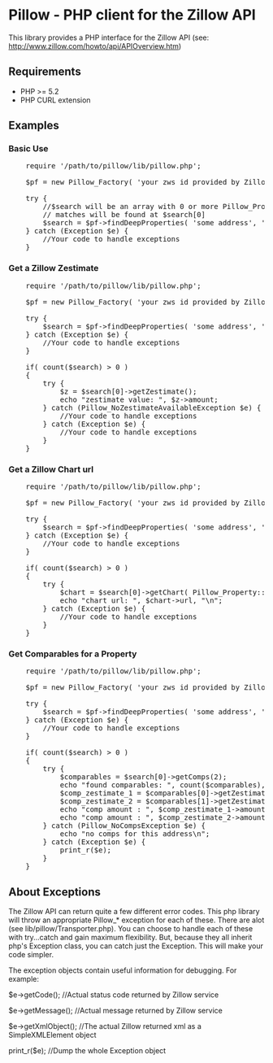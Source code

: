 # Pillow - PHP client for the Zillow API

This library provides a PHP interface for the Zillow API
(see: http://www.zillow.com/howto/api/APIOverview.htm)

## Requirements

* PHP >= 5.2
* PHP CURL extension

## Examples

### Basic Use
<pre>
    require '/path/to/pillow/lib/pillow.php';

    $pf = new Pillow_Factory( 'your zws id provided by Zillow' );

    try {
        //$search will be an array with 0 or more Pillow_Property objects. Exact
        // matches will be found at $search[0]
        $search = $pf->findDeepProperties( 'some address', 'city state or zip' );
    } catch (Exception $e) {
        //Your code to handle exceptions
    }
</pre>

### Get a Zillow Zestimate
<pre>
    require '/path/to/pillow/lib/pillow.php';

    $pf = new Pillow_Factory( 'your zws id provided by Zillow' );

    try {
        $search = $pf->findDeepProperties( 'some address', 'city state or zip' );
    } catch (Exception $e) {
        //Your code to handle exceptions
    }

    if( count($search) > 0 )
    {
        try {
            $z = $search[0]->getZestimate();
            echo "zestimate value: ", $z->amount;
        } catch (Pillow_NoZestimateAvailableException $e) {
            //Your code to handle exceptions
        } catch (Exception $e) {
            //Your code to handle exceptions
        }
    }
</pre>

### Get a Zillow Chart url
<pre>
    require '/path/to/pillow/lib/pillow.php';

    $pf = new Pillow_Factory( 'your zws id provided by Zillow' );

    try {
        $search = $pf->findDeepProperties( 'some address', 'city state or zip' );
    } catch (Exception $e) {
        //Your code to handle exceptions
    }

    if( count($search) > 0 )
    {
        try {
            $chart = $search[0]->getChart( Pillow_Property::CHART_UNIT_DOLLAR );
            echo "chart url: ", $chart->url, "\n";
        } catch (Exception $e) {
            //Your code to handle exceptions
        }
    }
</pre>

### Get Comparables for a Property
<pre>
    require '/path/to/pillow/lib/pillow.php';

    $pf = new Pillow_Factory( 'your zws id provided by Zillow' );

    try {
        $search = $pf->findDeepProperties( 'some address', 'city state or zip' );
    } catch (Exception $e) {
        //Your code to handle exceptions
    }

    if( count($search) > 0 )
    {
        try {
            $comparables = $search[0]->getComps(2);
            echo "found comparables: ", count($comparables), "\n";
            $comp_zestimate_1 = $comparables[0]->getZestimate();
            $comp_zestimate_2 = $comparables[1]->getZestimate();
            echo "comp amount : ", $comp_zestimate_1->amount, "\n";
            echo "comp amount : ", $comp_zestimate_2->amount, "\n";
        } catch (Pillow_NoCompsException $e) {
            echo "no comps for this address\n";
        } catch (Exception $e) {
            print_r($e);
        }
    }
</pre>

## About Exceptions
The Zillow API can return quite a few different error codes. This php library
will throw an appropriate Pillow_* exception for each of these. There are alot
(see lib/pillow/Transporter.php). You can choose to handle each of these
with try...catch and gain maximum flexibility. But, because they all inherit
php's Exception class, you can catch just the Exception. This will make your
code simpler.

The exception objects contain useful information for debugging. For example:

$e->getCode(); //Actual status code returned by Zillow service

$e->getMessage(); //Actual message returned by Zillow service

$e->getXmlObject(); //The actual Zillow returned xml as a SimpleXMLElement object

print_r($e); //Dump the whole Exception object